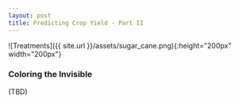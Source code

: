 ```yaml
---
layout: post
title: Predicting Crop Yield - Part II
---
```


![Treatments]({{ site.url }}/assets/sugar_cane.png){:height="200px" width="200px"} 

### Coloring the Invisible

(TBD)